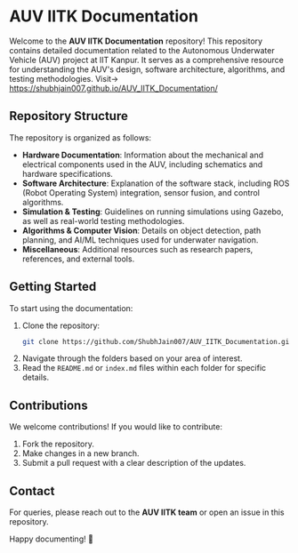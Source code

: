 # AUV IITK Documentation

Welcome to the **AUV IITK Documentation** repository! This repository contains detailed documentation related to the Autonomous Underwater Vehicle (AUV) project at IIT Kanpur. It serves as a comprehensive resource for understanding the AUV's design, software architecture, algorithms, and testing methodologies.
Visit-> https://shubhjain007.github.io/AUV_IITK_Documentation/


## Repository Structure

The repository is organized as follows:

- **Hardware Documentation**: Information about the mechanical and electrical components used in the AUV, including schematics and hardware specifications.
- **Software Architecture**: Explanation of the software stack, including ROS (Robot Operating System) integration, sensor fusion, and control algorithms.
- **Simulation & Testing**: Guidelines on running simulations using Gazebo, as well as real-world testing methodologies.
- **Algorithms & Computer Vision**: Details on object detection, path planning, and AI/ML techniques used for underwater navigation.
- **Miscellaneous**: Additional resources such as research papers, references, and external tools.

## Getting Started

To start using the documentation:

1. Clone the repository:
   ```bash
   git clone https://github.com/ShubhJain007/AUV_IITK_Documentation.git
   ```
2. Navigate through the folders based on your area of interest.
3. Read the `README.md` or `index.md` files within each folder for specific details.

## Contributions

We welcome contributions! If you would like to contribute:

1. Fork the repository.
2. Make changes in a new branch.
3. Submit a pull request with a clear description of the updates.

## Contact

For queries, please reach out to the **AUV IITK team** or open an issue in this repository.

Happy documenting! 🚀


